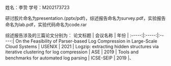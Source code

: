 姓名：李贽
学号：M202173723

研讨胶片命名为presentation.(pptx/pdf)，综述报告命名为survey.pdf，实验报告命名为lab.pdf，实验代码命名为code.rar

综述报告涉及的三篇论文分别为：
论文标题 | 会议名称 | 年份 |
:-----:|:-----:|:-----:|
On the Feasibility of Parser-based Log Compression in Large-Scale Cloud Systems | USENIX | 2021 |
Logzip: extracting hidden structures via iterative clustering for log compression | ASE | 2019 |
Tools and benchmarks for automated log parsing  | ICSE-SEIP | 2019 |、
